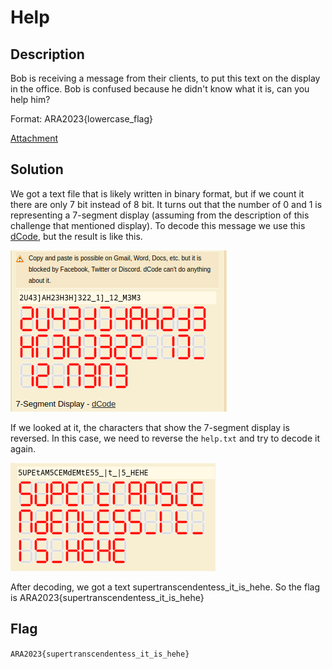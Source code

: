 # Help

## Description
Bob is receiving a message from their clients, to put this text on the display in the office. Bob is confused because he didn't know what it is, can you help him?

Format: ARA2023{lowercase_flag}

[Attachment](./Challenge/help.txt)

## Solution
We got a text file that is likely written in binary format, but if we count it there are only 7 bit instead of 8 bit. It turns out that the number of 0 and 1 is representing a 7-segment display (assuming from the description of this challenge that mentioned display). To decode this message we use this [dCode](https://www.dcode.fr/7-segment-display), but the result is like this.

![Not readable 7-segment display](./1.png)

If we looked at it, the characters that show the 7-segment display is reversed. In this case, we need to reverse the `help.txt` and try to decode it again.

![Final result](./result.png)

After decoding, we got a text supertranscendentess_it_is_hehe. So the flag is ARA2023{supertranscendentess_it_is_hehe}

## Flag
`ARA2023{supertranscendentess_it_is_hehe}`
